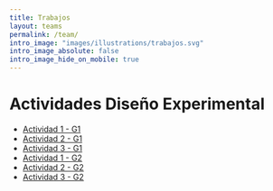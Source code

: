 ```yaml
---
title: Trabajos
layout: teams
permalink: /team/
intro_image: "images/illustrations/trabajos.svg"
intro_image_absolute: false
intro_image_hide_on_mobile: true
---
```


# Actividades Diseño Experimental

- [Actividad 1 - G1]()
- [Actividad 2 - G1]()
- [Actividad 3 - G1]()
- [Actividad 1 - G2]()
- [Actividad 2 - G2]()
- [Actividad 3 - G2]()
<br>
